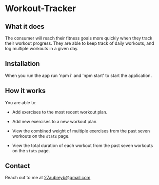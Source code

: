 # Workout-Tracker

## What it does
The consumer will reach their fitness goals more quickly when they track their workout progress. They are able to keep track of daily workouts, and log multiple workouts in a given day.

## Installation
When you run the app run 'npm i' and 'npm start' to start the application.

## How it works
You are able to:

  * Add exercises to the most recent workout plan.

  * Add new exercises to a new workout plan.

  * View the combined weight of multiple exercises from the past seven workouts on the `stats` page.

  * View the total duration of each workout from the past seven workouts on the `stats` page.

## Contact
Reach out to me at 27aubreyb@gmail.com
